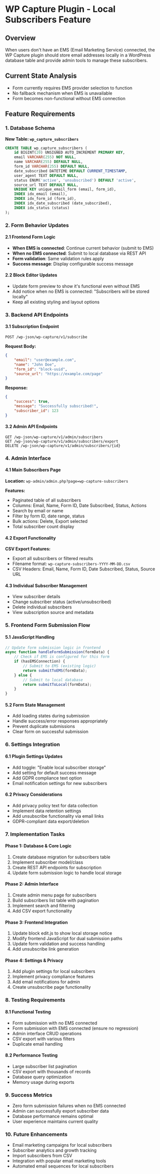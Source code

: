 # WP Capture Plugin - Local Subscribers Feature

## Overview
When users don't have an EMS (Email Marketing Service) connected, the WP Capture plugin should store email addresses locally in a WordPress database table and provide admin tools to manage these subscribers.

## Current State Analysis
- Form currently requires EMS provider selection to function
- No fallback mechanism when EMS is unavailable
- Form becomes non-functional without EMS connection

## Feature Requirements

### 1. Database Schema
**New Table: `wp_capture_subscribers`**
```sql
CREATE TABLE wp_capture_subscribers (
    id BIGINT(20) UNSIGNED AUTO_INCREMENT PRIMARY KEY,
    email VARCHAR(255) NOT NULL,
    name VARCHAR(255) DEFAULT NULL,
    form_id VARCHAR(255) DEFAULT NULL,
    date_subscribed DATETIME DEFAULT CURRENT_TIMESTAMP,
    user_agent TEXT DEFAULT NULL,
    status ENUM('active', 'unsubscribed') DEFAULT 'active',
    source_url TEXT DEFAULT NULL,
    UNIQUE KEY unique_email_form (email, form_id),
    INDEX idx_email (email),
    INDEX idx_form_id (form_id),
    INDEX idx_date_subscribed (date_subscribed),
    INDEX idx_status (status)
);
```

### 2. Form Behavior Updates

#### 2.1 Frontend Form Logic
- **When EMS is connected**: Continue current behavior (submit to EMS)
- **When no EMS connected**: Submit to local database via REST API
- **Form validation**: Same validation rules apply
- **Success message**: Display configurable success message

#### 2.2 Block Editor Updates
- Update form preview to show it's functional even without EMS
- Add notice when no EMS is connected: "Subscribers will be stored locally"
- Keep all existing styling and layout options

### 3. Backend API Endpoints

#### 3.1 Subscription Endpoint
```
POST /wp-json/wp-capture/v1/subscribe
```
**Request Body:**
```json
{
    "email": "user@example.com",
    "name": "John Doe",
    "form_id": "block-uuid",
    "source_url": "https://example.com/page"
}
```

**Response:**
```json
{
    "success": true,
    "message": "Successfully subscribed!",
    "subscriber_id": 123
}
```

#### 3.2 Admin API Endpoints
```
GET /wp-json/wp-capture/v1/admin/subscribers
GET /wp-json/wp-capture/v1/admin/subscribers/export
DELETE /wp-json/wp-capture/v1/admin/subscribers/{id}
```

### 4. Admin Interface

#### 4.1 Main Subscribers Page
**Location:** `wp-admin/admin.php?page=wp-capture-subscribers`

**Features:**
- Paginated table of all subscribers
- Columns: Email, Name, Form ID, Date Subscribed, Status, Actions
- Search by email or name
- Filter by form ID, date range, status
- Bulk actions: Delete, Export selected
- Total subscriber count display

#### 4.2 Export Functionality
**CSV Export Features:**
- Export all subscribers or filtered results
- Filename format: `wp-capture-subscribers-YYYY-MM-DD.csv`
- CSV Headers: Email, Name, Form ID, Date Subscribed, Status, Source URL

#### 4.3 Individual Subscriber Management
- View subscriber details
- Change subscriber status (active/unsubscribed)
- Delete individual subscribers
- View subscription source and metadata

### 5. Frontend Form Submission Flow

#### 5.1 JavaScript Handling
```javascript
// Update form submission logic in frontend
async function handleFormSubmission(formData) {
    // Check if EMS is configured for this form
    if (hasEMSConnection) {
        // Submit to EMS (existing logic)
        return submitToEMS(formData);
    } else {
        // Submit to local database
        return submitToLocal(formData);
    }
}
```

#### 5.2 Form State Management
- Add loading states during submission
- Handle success/error responses appropriately
- Prevent duplicate submissions
- Clear form on successful submission

### 6. Settings Integration

#### 6.1 Plugin Settings Updates
- Add toggle: "Enable local subscriber storage"
- Add setting for default success message
- Add GDPR compliance text option
- Email notification settings for new subscribers

#### 6.2 Privacy Considerations
- Add privacy policy text for data collection
- Implement data retention settings
- Add unsubscribe functionality via email links
- GDPR-compliant data export/deletion

### 7. Implementation Tasks

#### Phase 1: Database & Core Logic
1. Create database migration for subscribers table
2. Implement subscriber model/class
3. Create REST API endpoints for subscription
4. Update form submission logic to handle local storage

#### Phase 2: Admin Interface
1. Create admin menu page for subscribers
2. Build subscribers list table with pagination
3. Implement search and filtering
4. Add CSV export functionality

#### Phase 3: Frontend Integration
1. Update block edit.js to show local storage notice
2. Modify frontend JavaScript for dual submission paths
3. Update form validation and success handling
4. Add unsubscribe link generation

#### Phase 4: Settings & Privacy
1. Add plugin settings for local subscribers
2. Implement privacy compliance features
3. Add email notifications for admin
4. Create unsubscribe page functionality

### 8. Testing Requirements

#### 8.1 Functional Testing
- Form submission with no EMS connected
- Form submission with EMS connected (ensure no regression)
- Admin interface CRUD operations
- CSV export with various filters
- Duplicate email handling

#### 8.2 Performance Testing
- Large subscriber list pagination
- CSV export with thousands of records
- Database query optimization
- Memory usage during exports

### 9. Success Metrics
- Zero form submission failures when no EMS connected
- Admin can successfully export subscriber data
- Database performance remains optimal
- User experience maintains current quality

### 10. Future Enhancements
- Email marketing campaigns for local subscribers
- Subscriber analytics and growth tracking
- Import subscribers from CSV
- Integration with popular email marketing tools
- Automated email sequences for local subscribers

